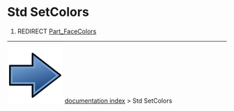 # Std SetColors
1.  REDIRECT [Part_FaceColors](Part_FaceColors.md)



---
![](images/Button_right.svg) [documentation index](../README.md) > Std SetColors
